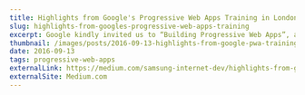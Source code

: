 ```yaml
---
title: Highlights from Google's Progressive Web Apps Training in London 
slug: highlights-from-googles-progressive-web-apps-training
excerpt: Google kindly invited us to “Building Progressive Web Apps”, a 3-day PWA bootcamp covering service workers, push notifications, Web Payments, responsive design and more.  
thumbnail: /images/posts/2016-09-13-highlights-from-google-pwa-training/ada-speaking.jpg
date: 2016-09-13
tags: progressive-web-apps
externalLink: https://medium.com/samsung-internet-dev/highlights-from-googles-progressive-web-apps-training-in-london-9856f0876e4f
externalSite: Medium.com
---
```

